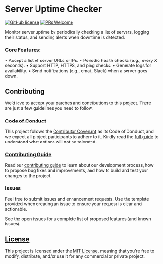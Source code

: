 # Server Uptime Checker

[![GitHub license](https://img.shields.io/badge/License-MIT-blue.svg)](./LICENSE) [![PRs Welcome](https://img.shields.io/badge/PRs-Welcome-brightgreen.svg)](./CONTRIBUTING.md)

Monitor server uptime by periodically checking a list of servers, logging their status, and sending alerts when downtime is detected.

### Core Features:

• Accept a list of server URLs or IPs.
• Periodic health checks (e.g., every X seconds).
• Support HTTP, HTTPS, and ping checks.
• Generate logs for availability.
• Send notifications (e.g., email, Slack) when a server goes down.

## Contributing

We’d love to accept your patches and contributions to this project. There are just a few guidelines you need to follow.

### [Code of Conduct](./CODE_OF_CONDUCT.md)

This project follows the [Contributor Covenant](https://www.contributor-covenant.org/) as its Code of Conduct, and we expect all project participants to adhere to it. Kindly read the [full guide](./CODE_OF_CONDUCT.md) to understand what actions will not be tolerated.

### [Contributing Guide](./CONTRIBUTING.md)

Read our [contributing guide](./CONTRIBUTING.md) to learn about our development process, how to propose bug fixes and improvements, and how to build and test your changes to the project.

### Issues

Feel free to submit issues and enhancement requests. Use the template provided when creating an issue to ensure your request is clear and actionable.

See the open issues for a complete list of proposed features (and known issues).

## [License](./LICENSE)

This project is licensed under the [MIT License](./LICENSE), meaning that you’re free to modify, distribute, and/or use it for any commercial or private project.
